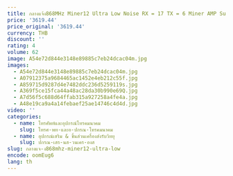 ```yaml
---
title: กลางแจ้ง868MHz Miner12 Ultra Low Noise RX = 17 TX = 6 Miner AMP Super Bias Tee ฮีเลียมสัญญาณ Extender
price: '3619.44'
price_original: '3619.44'
currency: THB
discount: ''
rating: 4
volume: 62
image: A54e72d844e3148e89885c7eb24dcac04m.jpg
images:
  - A54e72d844e3148e89885c7eb24dcac04m.jpg
  - A07912375a9684465ac1452e4eb212c55f.jpg
  - A859715d9287d4e7482ddc236d5259119s.jpg
  - A369f5ce15fca44a48ac28da30b990e69Q.jpg
  - A7d56f5c688d64ffab315a927258a4fe4a.jpg
  - A48e19ca9a4a14febaef25ae14746c4d4d.jpg
video: ''
categories:
  - name: โทรศัพท์และอุปกรณ์โทรคมนาคม
    slug: โทรศ-พท-และอ-ปกรณ-โทรคมนาคม
  - name: อุปกรณ์เสริม & ชิ้นส่วนเครื่องส่งรับวิทยุ
    slug: ปกรณ-เสร-นส-วนเคร-องส
slug: กลางแจ-ง868mhz-miner12-ultra-low
encode: oomEug6
lang: th
---
```

  